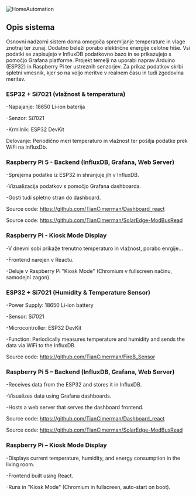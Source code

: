 ![HomeAutomation](https://github.com/user-attachments/assets/de01bad8-057f-4c11-bcea-a74cd66fdf1d)

## Opis sistema

Osnovni nadzorni sistem doma omogoča spremljanje temperature in vlage znotraj ter zunaj. Dodatno beleži porabo električne energije celotne hiše. Vsi podatki se zapisujejo v InfluxDB podatkovno bazo in se prikazujejo s pomočjo Grafana platforme. Projekt temelji na uporabi naprav Arduino (ESP32) in Raspberry Pi ter ustreznih senzorjev. Za prikaz podatkov skrbi spletni vmesnik, kjer so na voljo meritve v realnem času in tudi zgodovina meritev.

### ESP32 + Si7021 (vlažnost & temperatura)

-Napajanje: 18650 Li-ion baterija

-Senzor: Si7021

-Krmilnik: ESP32 DevKit

Delovanje: Periodično meri temperaturo in vlažnost ter pošilja podatke prek WiFi na InfluxDb.


### Raspberry Pi 5 - Backend (InfluxDB, Grafana, Web Server)

-Sprejema podatke iz ESP32 in shranjuje jih v InfluxDB.

-Vizualizacija podatkov s pomočjo Grafana dashboarda.

-Gosti tudi spletno stran do dashboard.

Source code: https://github.com/TianCimerman/Dashboard_react

Source code: https://github.com/TianCimerman/SolarEdge-ModBusRead



### Raspberry Pi - Kiosk Mode Display

-V dnevni sobi prikaže trenutno temperaturo in vlažnost, porabo enrgije...

-Frontend narejen v Reactu.

-Deluje v Raspberry Pi "Kiosk Mode" (Chromium v fullscreen načinu, samodejni zagon).


### ESP32 + Si7021 (Humidity & Temperature Sensor)

-Power Supply: 18650 Li-ion battery

-Sensor: Si7021

-Microcontroller: ESP32 DevKit

-Function: Periodically measures temperature and humidity and sends the data via WiFi to the InfluxDB.

Source code: https://github.com/TianCimerman/FireB_Sensor


### Raspberry Pi 5 – Backend (InfluxDB, Grafana, Web Server)

-Receives data from the ESP32 and stores it in InfluxDB.

-Visualizes data using Grafana dashboards.

-Hosts a web server that serves the dashboard frontend.

Source code: https://github.com/TianCimerman/Dashboard_react

Source code: https://github.com/TianCimerman/SolarEdge-ModBusRead



### Raspberry Pi – Kiosk Mode Display

-Displays current temperature, humidity, and energy consumption in the living room.

-Frontend built using React.

-Runs in "Kiosk Mode" (Chromium in fullscreen, auto-start on boot).
